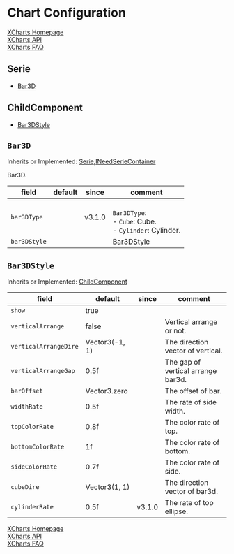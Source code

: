 # Chart Configuration

[XCharts Homepage](https://github.com/XCharts-Team/XCharts)</br>
[XCharts API](XChartsAPI-EN.md)</br>
[XCharts FAQ](XChartsFAQ-EN.md)

## Serie

- [Bar3D](#Bar3D)

## ChildComponent

- [Bar3DStyle](#Bar3DStyle)

## `Bar3D`

Inherits or Implemented: [Serie](#Serie),[INeedSerieContainer](#INeedSerieContainer)

Bar3D.

|field|default|since|comment|
|--|--|--|--|
|`bar3DType`||v3.1.0|</br>`Bar3DType`:</br>- `Cube`: Cube.</br>- `Cylinder`: Cylinder.</br>|
|`bar3DStyle`||| [Bar3DStyle](#Bar3DStyle)|

## `Bar3DStyle`

Inherits or Implemented: [ChildComponent](#ChildComponent)

|field|default|since|comment|
|--|--|--|--|
|`show`|true||
|`verticalArrange`|false||Vertical arrange or not.
|`verticalArrangeDire`|Vector3(-1, 1)||The direction vector of vertical.
|`verticalArrangeGap`|0.5f||The gap of vertical arrange bar3d.
|`barOffset`|Vector3.zero||The offset of bar.
|`widthRate`|0.5f||The rate of side width.
|`topColorRate`|0.8f||The color rate of top.
|`bottomColorRate`|1f||The color rate of bottom.
|`sideColorRate`|0.7f||The color rate of side.
|`cubeDire`|Vector3(1, 1)||The direction vector of bar3d.
|`cylinderRate`|0.5f|v3.1.0|The rate of top ellipse.

[XCharts Homepage](https://github.com/XCharts-Team/XCharts)</br>
[XCharts API](XChartsAPI-EN.md)</br>
[XCharts FAQ](XChartsFAQ-EN.md)
